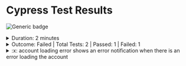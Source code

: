 # Cypress Test Results

![Generic badge](https://img.shields.io/badge/1/2-FAILED-red.svg)
<details>
  <summary>Duration: 2 minutes</summary>
  <table>
    <tr>
      <th>Start:</th>
      <td><code>2024-02-27 20:42:36.471 UTC</code></td>
    </tr>
    <tr>
      <th>Finish:</th>
      <td><code>2024-02-27 20:44:46.487 UTC</code></td>
    </tr>
  </table>
</details>
<details>
  <summary>Outcome: Failed | Total Tests: 2 | Passed: 1 | Failed: 1</summary>
  <table>
    <tr>
      <th>Total Test Suites:</th>
      <td>1</td>
    </tr>
    <tr>
      <th>Total Tests:</th>
      <td>2</td>
    </tr>
    <tr>
      <th>Total Tests Registered:</th>
      <td>2</td>
    </tr>
    <tr>
      <th>Failed Tests:</th>
      <td>1</td>
    </tr>
    <tr>
      <th>Passed Tests:</th>
      <td>1</td>
    </tr>
    <tr>
      <th>Passed Percentage:</th>
      <td>50%</td>
    </tr>
  </table>
</details>
<details>
  <summary>:x: account loading error shows an error notification when there is an error loading the account</summary>
  <table>
    <tr>
      <th>Suite:</th>
      <td><code>undefined</code></td>
    </tr>
    <tr>
      <th>Title:</th>
      <td><code>shows an error notification when there is an error loading the account</code></td>
    </tr>
    <tr>
      <th>State:</th>
      <td><code>failed</code></td>
    </tr>
    <tr>
      <th>Duration:</th>
      <td><code>6907</code></td>
    </tr>
    <tr>
      <th>Status:</th>
      <td><code>undefined</code></td>
    </tr>
    <tr>
      <th>Speed:</th>
      <td><code>N/A</code></td>
    </tr>
    <tr>
      <th>Code:</th>
      <td><code>cy.intercept('/home/api/account**', {
  statusCode: 500,
  body: ''
}).as('getaccount');
cy.visit('/homez/', {
  timeout: 120000
});
cy.wait('@getHouzehold', {
  timeout: 120000
});
cy.findByText('An error occurred', {
  timeout: 120000
}).should('be.visible');
cy.findByText(/We're sorry, one of our systems/).should('be.visible');</code></td>
    </tr>
    <tr>
      <th>Failure Messages:</th>
      <td><pre>CypressError: `cy.wait()` could not find a registered alias for: `@getHouzehold`.
Available aliases are: `getaccount, getCart`.
    at $Cy.aliasNotFoundFor (https://app.dev.viabenefits.com/__cypress/runner/cypress_runner.js:154884:74)
    at $Cy.getAlias (https://app.dev.viabenefits.com/__cypress/runner/cypress_runner.js:154818:12)
    at waitForXhr (https://app.dev.viabenefits.com/__cypress/runner/cypress_runner.js:167461:23)
    at https://app.dev.viabenefits.com/__cypress/runner/cypress_runner.js:167592:14
    at tryCatcher (https://app.dev.viabenefits.com/__cypress/runner/cypress_runner.js:13022:23)
    at MappingPromiseArray._promiseFulfilled (https://app.dev.viabenefits.com/__cypress/runner/cypress_runner.js:10142:38)
    at MappingPromiseArray.PromiseArray._iterate (https://app.dev.viabenefits.com/__cypress/runner/cypress_runner.js:11344:31)
    at MappingPromiseArray.init (https://app.dev.viabenefits.com/__cypress/runner/cypress_runner.js:11308:10)
    at MappingPromiseArray._asyncInit (https://app.dev.viabenefits.com/__cypress/runner/cypress_runner.js:10111:10)
    at _drainQueueStep (https://app.dev.viabenefits.com/__cypress/runner/cypress_runner.js:7733:12)
    at _drainQueue (https://app.dev.viabenefits.com/__cypress/runner/cypress_runner.js:7722:9)
    at Async.../../node_modules/bluebird/js/release/async.js.Async._drainQueues (https://app.dev.viabenefits.com/__cypress/runner/cypress_runner.js:7738:5)
    at Async.drainQueues (https://app.dev.viabenefits.com/__cypress/runner/cypress_runner.js:7608:14)
From Your Spec Code:
    at Context.eval (https://app.dev.viabenefits.com/__cypress/tests?p=cypress/integration/frontend-only/accountLoadingError.js:112:8)</pre></td>
    </tr>
  </table>
</details>
